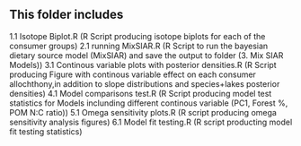 ## This folder includes ##

1.1 Isotope Biplot.R (R Script producing isotope biplots for each of the consumer groups)
2.1 running MixSIAR.R (R Script to run the bayesian dietary source model (MixSIAR) and save the output to folder (3. Mix SIAR Models))
3.1 Continous variable plots with posterior densities.R (R Script producing Figure with continous variable effect on each consumer allochthony,in addition to slope distributions and species+lakes posterior densities)
4.1 Model comparisons test.R (R Script producing model test statistics for Models inclunding different continous variable (PC1, Forest %, POM N:C ratio))
5.1 Omega sensitivity plots.R (R script producing omega sensitivity analysis figures)
6.1 Model fit testing.R (R script producting model fit testing statistics)